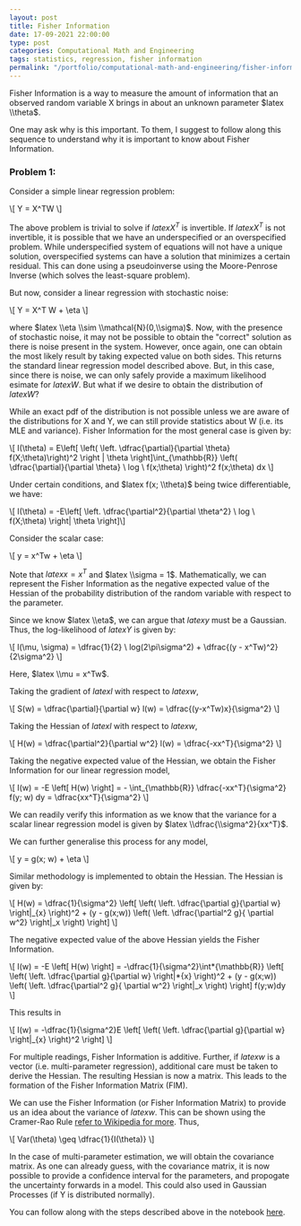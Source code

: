 ```yaml
---
layout: post
title: Fisher Information
date: 17-09-2021 22:00:00
type: post
categories: Computational Math and Engineering
tags: statistics, regression, fisher information
permalink: "/portfolio/computational-math-and-engineering/fisher-information"
---
```


Fisher Information is a way to measure the amount of information that an observed random variable X brings in about an unknown parameter $latex \\theta$.

One may ask why is this important. To them, I suggest to follow along this sequence to understand why it is important to know about Fisher Information.

### Problem 1:

Consider a simple linear regression problem:

\\[ Y = X^TW \\]

The above problem is trivial to solve if $latex X^T$ is invertible. If $latex X^T$ is not invertible, it is possible that we have an underspecified or an overspecified problem. While underspecified system of equations will not have a unique solution, overspecified systems can have a solution that minimizes a certain residual. This can done using a pseudoinverse using the Moore-Penrose Inverse (which solves the least-square problem).

But now, consider a linear regression with stochastic noise:

\\[ Y = X^T W + \\eta \\]

where $latex \\eta \\sim \\mathcal{N}(0,\\sigma)$. Now, with the presence of stochastic noise, it may not be possible to obtain the "correct" solution as there is noise present in the system. However, once again, one can obtain the most likely result by taking expected value on both sides. This returns the standard linear regression model described above. But, in this case, since there is noise, we can only safely provide a maximum likelihood esimate for $latex W$. But what if we desire to obtain the distribution of $latex W$?

While an exact pdf of the distribution is not possible unless we are aware of the distributions for X and Y, we can still provide statistics about W (i.e. its MLE and variance). Fisher Information for the most general case is given by:

\\[ I(\\theta) = E\\left[ \\left( \\left\. \dfrac{\\partial}{\\partial \\theta} f(X;\\theta)\\right)^2 \\right \| \\theta \\right]\\int\_{\\mathbb{R}} \\left( \\dfrac{\\partial}{\\partial \\theta} \\ log \\ f(x;\\theta) \\right)^2 f(x;\\theta) dx \\]

Under certain conditions, and $latex f(x; \\theta)$ being twice differentiable, we have:

\\[ I(\\theta) = -E\\left[ \\left\. \\dfrac{\\partial^2}{\\partial \\theta^2} \\ log \\ f(X;\\theta) \\right\| \\theta \\right]\\]

Consider the scalar case:

\\[ y = x^Tw + \\eta \\]

Note that $latex x = x^T$ and $latex \\sigma = 1$. Mathematically, we can represent the Fisher Information as the negative expected value of the Hessian of the probability distribution of the random variable with respect to the parameter.

Since we know $latex \\eta$, we can argue that $latex y$ must be a Gaussian. Thus, the log-likelihood of $latex Y$ is given by:

\\[ l(\\mu, \\sigma) = \\dfrac{1}{2} \\ log(2\\pi\\sigma^2) + \\dfrac{(y - x^Tw)^2}{2\\sigma^2} \\]

Here, $latex \\mu = x^Tw$.

Taking the gradient of $latex l$ with respect to $latex w$,

\\[ S(w) = \\dfrac{\\partial}{\\partial w} l(w) = \\dfrac{(y-x^Tw)x}{\\sigma^2} \\]

Taking the Hessian of $latex l$ with respect to $latex w$,

\\[ H(w) = \\dfrac{\\partial^2}{\\partial w^2} l(w) = \\dfrac{-xx^T}{\\sigma^2} \\]

Taking the negative expected value of the Hessian, we obtain the Fisher Information for our linear regression model,

\\[ I(w) = -E \\left[ H(w) \\right] = - \\int\_{\\mathbb{R}} \\dfrac{-xx^T}{\\sigma^2} f(y; w) dy = \\dfrac{xx^T}{\\sigma^2} \\]

We can readily verify this information as we know that the variance for a scalar linear regression model is given by $latex \\dfrac{\\sigma^2}{xx^T}$.

We can further generalise this process for any model,

\\[ y = g(x; w) + \\eta \\]

Similar methodology is implemented to obtain the Hessian. The Hessian is given by:

\\[ H(w) = \\dfrac{1}{\\sigma^2} \\left[ \\left( \\left. \\dfrac{\partial g}{\\partial w} \\right\|_{x} \\right)^2 + (y - g(x;w)) \\left( \\left. \\dfrac{\\partial^2 g}{ \\partial w^2} \\right\|_x \\right) \\right] \\]

The negative expected value of the above Hessian yields the Fisher Information.

\\[ I(w) = -E \\left[ H(w) \\right] = -\\dfrac{1}{\\sigma^2}\\int*{\\mathbb{R}} \\left[ \\left( \\left. \\dfrac{\partial g}{\\partial w} \\right\|*{x} \\right)^2 + (y - g(x;w)) \\left( \\left. \\dfrac{\\partial^2 g}{ \\partial w^2} \\right\|\_x \\right) \\right] f(y;w)dy \\]

This results in

\\[ I(w) = -\\dfrac{1}{\\sigma^2}E \\left[ \\left( \\left. \\dfrac{\partial g}{\\partial w} \\right\|_{x} \\right)^2 \\right] \\]

For multiple readings, Fisher Information is additive. Further, if $latex w$ is a vector (i.e. multi-parameter regression), additional care must be taken to derive the Hessian. The resulting Hessian is now a matrix. This leads to the formation of the Fisher Information Matrix (FIM).

We can use the Fisher Information (or Fisher Information Matrix) to provide us an idea about the variance of $latex w$. This can be shown using the Cramer-Rao Rule [refer to Wikipedia for more](https://en.wikipedia.org/wiki/Fisher_information). Thus,

\\[ Var(\\theta) \\geq \\dfrac{1}{I(\\theta)} \\]

In the case of multi-parameter estimation, we will obtain the covariance matrix. As one can already guess, with the covariance matrix, it is now possible to provide a confidence interval for the parameters, and propogate the uncertainty forwards in a model. This could also used in Gaussian Processes (if Y is distributed normally).

You can follow along with the steps described above in the notebook [here](https://github.com/jaydm26/Kalman-Filter/blob/master/Fisher%20Information.ipynb).
